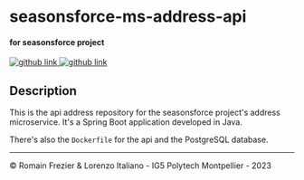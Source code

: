 # seasonsforce-ms-address-api
#### for seasonsforce project 

<a target="_blank" href="https://github.com/lorenzo-italiano/Seasonsforce">
  <img alt="github link" src="https://img.shields.io/badge/SEASONFORCE-global-green?logo=github&style=for-the-badge">
</a>
<a target="_blank" href="https://github.com/lorenzo-italiano/seasonsforce-microservices">
  <img alt="github link" src="https://img.shields.io/badge/SEASONFORCE-microservices-blue?logo=github&style=for-the-badge">
</a>

## Description

This is the api address repository for the seasonsforce project's address microservice. It's a Spring Boot application developed in Java.

There's also the `Dockerfile` for the api and the PostgreSQL database.

---

© Romain Frezier & Lorenzo Italiano - IG5 Polytech Montpellier - 2023
